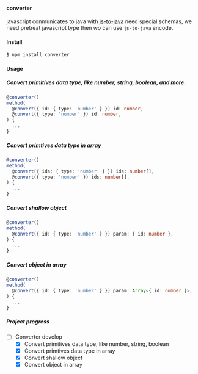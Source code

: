 #### converter
javascript conmunicates to java with [js-to-java](https://github.com/node-modules/js-to-java) need special schemas, we need pretreat javascript type then wo can use `js-to-java` encode.

#### Install
```sh
$ npm install converter
```
#### Usage
##### Convert primitives data type, like number, string, boolean, and more.
```ts
@converter()
method(
  @convert({ id: { type: 'number' } }) id: number,
  @convert({ type: 'number' }) id: number,
) {
  ...
}
```

##### Convert primtives data type in array
```ts
@converter()
method(
  @convert({ ids: { type: 'number' } }) ids: number[],
  @convert({ type: 'number' }) ids: number[],
) {
  ...
}
```

##### Convert shallow object
```ts
@converter()
method(
  @convert({ id: { type: 'number' } }) param: { id: number },
) {
  ...
}
```

##### Convert object in array
```ts
@converter()
method(
  @convert({ id: { type: 'number' } }) param: Array<{ id: number }>,
) {
  ...
}
```

##### Project progress
- [ ] Converter develop
  - [x] Convert primitives data type, like number, string, boolean
  - [x] Convert primtives data type in array
  - [x] Convert shallow object
  - [x] Convert object in array